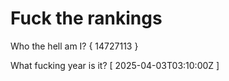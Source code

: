 # Fuck the rankings

Who the hell am I?
{ 14727113 }

What fucking year is it?
[ 2025-04-03T03:10:00Z ]
